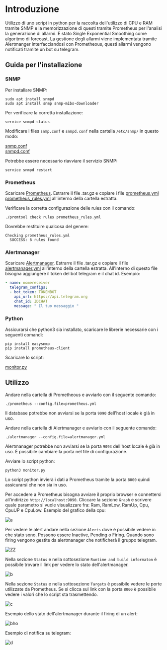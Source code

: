 # Introduzione
Utilizzo di uno script in python per la raccolta dell'utilizzo di CPU e RAM tramite SNMP e la memorizzazione di questi tramite Prometheus per l'analisi la generazione di allarmi. È stato Single Exponential Smoothing come algoritmo di forecast. La gestione degli allarmi viene implementata tramite Alertmanger interfacciandosi con Prometheous, questi allarmi vengono notificati tramite un bot su telegram.  
## Guida per l'installazione 
### SNMP

Per installare SNMP:
```Ubuntu
sudo apt install snmpd
sudo apt install snmp snmp-mibs-downloader
```
Per verificare la corretta installazione:
```Ubuntu
service snmpd status
```
Modificare i files `snmp.conf` e `snmpd.conf` nella cartella `/etc/snmp/` in questo modo:

[snmp.conf](/SNMP/snmp.conf)   
[snmpd.conf](/SNMP/snmpd.conf)

Potrebbe essere necessario riavviare il servizio SNMP:
```Ubuntu
service snmpd restart
```
### Prometheus

Scaricare [Prometheus](https://prometheus.io/download/). Estrarre il file .tar.gz e copiare i file [prometheus.yml](/PROMETHEUS/prometheus.yml) [prometheus_rules.yml](/PROMETHEUS/prometheus_rules.yml) all'interno della cartella estratta.

Verificare la corretta configurazione delle rules con il comando:

```Ubuntu
./promtool check rules prometheus_rules.yml
```

Dovrebbe restituire qualcosa del genere:


```Ubuntu
Checking prometheus_rules.yml
  SUCCESS: 6 rules found
```

### Alertmanager

Scaricare [Alertmanager](https://prometheus.io/docs/alerting/latest/overview/). Estrarre il file .tar.gz e copiare il file [alertmanager.yml](/ALERTMANAGER/alertmanager.yml) all'interno della cartella estratta. All'interno di questo file bisogna aggiungere il token del bot telegram e il chat id. Esempio:

```yml
- name: nomereceiver
  telegram_configs:
  - bot_token: TOKENBOT
    api_url: https://api.telegram.org
    chat_id: IDCHAT
    message: " Il tuo messaggio "
```

### Python

Assicurarsi che python3 sia installato, scaricare le librerie necessarie con i seguenti comandi:

```Ubuntu
pip install easysnmp
pip install prometheus-client
```

Scaricare lo script:

[monitor.py](/PYTHON/monitor.py)

## Utilizzo

Andare nella cartella di Prometheous e avviarlo con il seguente comando:

```Ubuntu
./prometheus --config.file=prometheus.yml
```

Il database potrebbe non avviarsi se la porta `9090` dell'host locale è già in uso.

Andare nella cartella di Alertmanager e avviarlo con il seguente comando:

```Ubuntu
./alertmanager --config.file=alertmanager.yml
```

Alertmanager potrebbe non avviarsi se la porta `9093` dell'host locale è già in uso. È possibile cambiare la porta nel file di configurazione.

Avviare lo script python:

```Ubuntu
python3 monitor.py
```
Lo script python invierà i dati a Prometheus tramite la porta `8000` quindi assicurarsi che non sia in uso.

Per accedere a Prometheus bisogna avviare il proprio browser e connettersi all'indirizzo `http://localhost:9090`. Cliccare la sezione `Graph` e scrivere quale parametro si vuole visualizzare fra: Ram, RamLow, RamUp, Cpu, CpuUP e CpuLow. Esempio del grafico della cpu:

![a](https://i.imgur.com/GvylvgR.png)

Per vedere le alert andare nella sezione `Alerts` dove è possibile vedere in che stato sono. Possono essere Inactive, Pending o Firing. Quando sono firing vengono gestite da alertmanager che notificherà il gruppo telegram. 

![ZZ](https://i.imgur.com/a0iGb2E.png)

Nella sezione `Status` e nella sottosezione `Runtime and build informaton` è possibile trovare il link per vedere lo stato dell'alertmanager.

![b](https://i.imgur.com/XBRlaZV.png)

Nella sezione `Status` e nella sottosezione `Targets` è possibile vedere le porte utilizzate da Prometheus. Se si clicca sul link con la porta `8000` è possibile vedere i valori che lo script sta trasmettendo.

![c](https://i.imgur.com/PgzWLq2.png)

Esempio dello stato dell'alertmanager durante il firing di un alert:

![bho](https://i.imgur.com/FHk4VB1.png)

Esempio di notifica su telegram:

![d](https://i.imgur.com/Bi8VorV.png)

